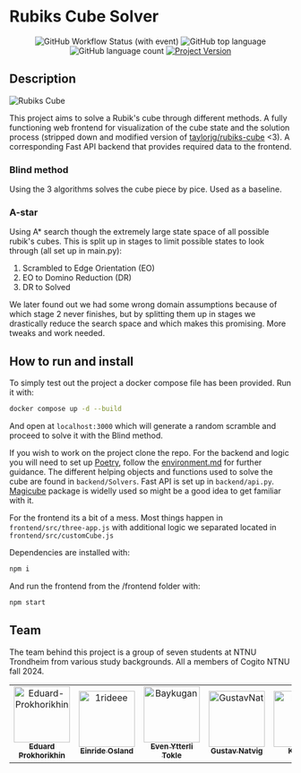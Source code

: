 # Rubiks Cube Solver

<div align="center">

![GitHub Workflow Status (with event)](https://img.shields.io/github/actions/workflow/status/CogitoNTNU/Rubiks/actions/workflows/ci.yml)
![GitHub top language](https://img.shields.io/github/languages/top/CogitoNTNU/Rubiks)
![GitHub language count](https://img.shields.io/github/languages/count/CogitoNTNU/Rubiks)
[![Project Version](https://img.shields.io/badge/version-1.0.0-blue)](https://img.shields.io/badge/version-1.0.0-blue)

</div>

## Description

![Rubiks Cube](docs/images/rubiks.gif)

This project aims to solve a Rubik's cube through different methods. A fully functioning web frontend for visualization of the cube state and the solution process (stripped down and modified version of [taylorjg/rubiks-cube](https://github.com/taylorjg/rubiks-cube) <3). A corresponding Fast API backend that provides required data to the frontend.

### Blind method

Using the 3 algorithms solves the cube piece by pice. Used as a baseline.

### A-star

Using A* search though the extremely large state space of all possible rubik's cubes. This is split up in stages to limit possible states to look through (all set up in main.py):

1. Scrambled to Edge Orientation (EO)
2. EO to Domino Reduction (DR)
3. DR to Solved

We later found out we had some wrong domain assumptions because of which stage 2 never finishes, but by splitting them up in stages we drastically reduce the search space and which makes this promising. More tweaks and work needed.

## How to run and install

To simply test out the project a docker compose file has been provided. Run it with:

```bash
docker compose up -d --build
```

And open at ```localhost:3000``` which will generate a random scramble and proceed to solve it with the Blind method.

If you wish to work on the project clone the repo. For the backend and logic you will need to set up [Poetry](https://python-poetry.org/), follow the [environment.md](docs/manuals/environment.md) for further guidance. The different helping objects and functions used to solve the cube are found in ```backend/Solvers```. Fast API is set up in ```backend/api.py```. [Magicube](https://pypi.org/project/magiccube/) package is widelly used so might be a good idea to get familiar with it.

For the frontend its a bit of a mess. Most things happen in ```frontend/src/three-app.js``` with additional logic we separated located in ```frontend/src/customCube.js```

Dependencies are installed with:

```bash
npm i
```

And run the frontend from the /frontend folder with:

```bash
npm start
```

## Team

The team behind this project is a group of seven students at NTNU Trondheim from various study backgrounds. All a members of Cogito NTNU fall 2024.

<table align="center">
    <tr>
        <td align="center">
                <a href="https://github.com/Eduard-Prokhorikhin">
                        <img src="https://github.com/Eduard-Prokhorikhin.png?size=100" width="100px;" alt="Eduard-Prokhorikhin"/><br />
                        <sub><b>Eduard Prokhorikhin</b></sub>
                </a>
        </td>
        <td align="center">
                <a href="https://github.com/1rideee">
                        <img src="https://github.com/1rideee.png?size=100" width="100px;" alt="1rideee"/><br />
                        <sub><b>Einride Osland</b></sub>
                </a>
        </td>
        <td align="center">
                <a href="https://github.com/Baykugan">
                        <img src="https://github.com/Baykugan.png?size=100" width="100px;" alt="Baykugan"/><br />
                        <sub><b>Even Ytterli Tokle</b></sub>
                </a>
        </td>
        <td align="center">
                <a href="https://github.com/GustavNat">
                        <img src="https://github.com/GustavNat.png?size=100" width="100px;" alt="GustavNat"/><br />
                        <sub><b>Gustav Natvig</b></sub>
                </a>
        </td>
        <td align="center">
                <a href="https://github.com/kienple">
                        <img src="https://github.com/kienple.png?size=100" width="100px;" alt="kienple"/><br />
                        <sub><b>Kien Le</b></sub>
                </a>
        </td>
        <td align="center">
                <a href="https://github.com/Vetlebrur">
                        <img src="https://github.com/Vetlebrur.png?size=100" width="100px;" alt="Vetlebrur"/><br />
                        <sub><b>Vetle</b></sub>
                </a>
        </td>
        <td align="center">
                <a href="https://github.com/Viljen789">
                        <img src="https://github.com/Viljen789.png?size=100" width="100px;" alt="Viljen789"/><br />
                        <sub><b>Viljen789</b></sub>
                </a>
        </td>
    </tr>
</table>
